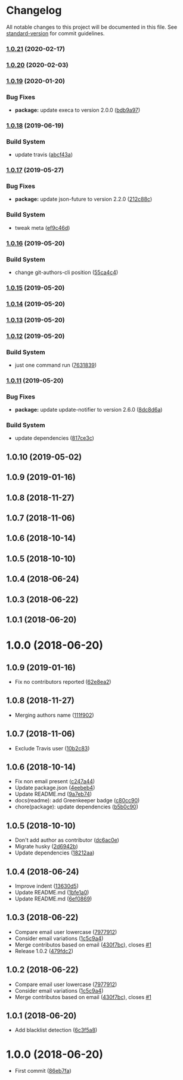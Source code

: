 # Changelog

All notable changes to this project will be documented in this file. See [standard-version](https://github.com/conventional-changelog/standard-version) for commit guidelines.

### [1.0.21](https://github.com/Kikobeats/git-authors-cli/compare/v1.0.20...v1.0.21) (2020-02-17)

### [1.0.20](https://github.com/Kikobeats/git-authors-cli/compare/v1.0.19...v1.0.20) (2020-02-03)

### [1.0.19](https://github.com/Kikobeats/git-authors-cli/compare/v1.0.18...v1.0.19) (2020-01-20)


### Bug Fixes

* **package:** update execa to version 2.0.0 ([bdb9a97](https://github.com/Kikobeats/git-authors-cli/commit/bdb9a972e3469790e1ae25d645e96934d30d77a2))

### [1.0.18](https://github.com/Kikobeats/git-authors-cli/compare/v1.0.17...v1.0.18) (2019-06-19)


### Build System

* update travis ([abcf43a](https://github.com/Kikobeats/git-authors-cli/commit/abcf43a))



### [1.0.17](https://github.com/Kikobeats/git-authors-cli/compare/v1.0.16...v1.0.17) (2019-05-27)


### Bug Fixes

* **package:** update json-future to version 2.2.0 ([212c88c](https://github.com/Kikobeats/git-authors-cli/commit/212c88c))


### Build System

* tweak meta ([ef9c46d](https://github.com/Kikobeats/git-authors-cli/commit/ef9c46d))



### [1.0.16](https://github.com/Kikobeats/git-authors-cli/compare/v1.0.15...v1.0.16) (2019-05-20)


### Build System

* change git-authors-cli position ([55ca4c4](https://github.com/Kikobeats/git-authors-cli/commit/55ca4c4))



### [1.0.15](https://github.com/Kikobeats/git-authors-cli/compare/v1.0.14...v1.0.15) (2019-05-20)



### [1.0.14](https://github.com/Kikobeats/git-authors-cli/compare/v1.0.13...v1.0.14) (2019-05-20)



### [1.0.13](https://github.com/Kikobeats/git-authors-cli/compare/v1.0.12...v1.0.13) (2019-05-20)



### [1.0.12](https://github.com/Kikobeats/git-authors-cli/compare/v1.0.11...v1.0.12) (2019-05-20)


### Build System

* just one command run ([7631839](https://github.com/Kikobeats/git-authors-cli/commit/7631839))



### [1.0.11](https://github.com/Kikobeats/git-authors-cli/compare/v1.0.10...v1.0.11) (2019-05-20)


### Bug Fixes

* **package:** update update-notifier to version 2.6.0 ([8dc8d6a](https://github.com/Kikobeats/git-authors-cli/commit/8dc8d6a))


### Build System

* update dependencies ([817ce3c](https://github.com/Kikobeats/git-authors-cli/commit/817ce3c))



## 1.0.10 (2019-05-02)



## 1.0.9 (2019-01-16)



## 1.0.8 (2018-11-27)



## 1.0.7 (2018-11-06)



## 1.0.6 (2018-10-14)



## 1.0.5 (2018-10-10)



## 1.0.4 (2018-06-24)



## 1.0.3 (2018-06-22)



## 1.0.1 (2018-06-20)



# 1.0.0 (2018-06-20)



<a name="1.0.9"></a>
## 1.0.9 (2019-01-16)

* Fix no contributors reported ([62e8ea2](https://github.com/Kikobeats/git-authors-cli/commit/62e8ea2))



<a name="1.0.8"></a>
## 1.0.8 (2018-11-27)

* Merging authors name ([111f902](https://github.com/Kikobeats/git-authors-cli/commit/111f902))



<a name="1.0.7"></a>
## 1.0.7 (2018-11-06)

* Exclude Travis user ([10b2c83](https://github.com/Kikobeats/git-authors-cli/commit/10b2c83))



<a name="1.0.6"></a>
## 1.0.6 (2018-10-14)

* Fix non email present ([c247a44](https://github.com/Kikobeats/git-authors-cli/commit/c247a44))
* Update package.json ([4eebeb4](https://github.com/Kikobeats/git-authors-cli/commit/4eebeb4))
* Update README.md ([9a7eb74](https://github.com/Kikobeats/git-authors-cli/commit/9a7eb74))
* docs(readme): add Greenkeeper badge ([c80cc90](https://github.com/Kikobeats/git-authors-cli/commit/c80cc90))
* chore(package): update dependencies ([b5b0c90](https://github.com/Kikobeats/git-authors-cli/commit/b5b0c90))



<a name="1.0.5"></a>
## 1.0.5 (2018-10-10)

* Don't add author as contributor ([dc6ac0e](https://github.com/Kikobeats/git-authors-cli/commit/dc6ac0e))
* Migrate husky ([2d6942b](https://github.com/Kikobeats/git-authors-cli/commit/2d6942b))
* Update dependencies ([18212aa](https://github.com/Kikobeats/git-authors-cli/commit/18212aa))



<a name="1.0.4"></a>
## 1.0.4 (2018-06-24)

* Improve indent ([13630d5](https://github.com/Kikobeats/git-authors-cli/commit/13630d5))
* Update README.md ([1bfe1a0](https://github.com/Kikobeats/git-authors-cli/commit/1bfe1a0))
* Update README.md ([6ef0869](https://github.com/Kikobeats/git-authors-cli/commit/6ef0869))



<a name="1.0.3"></a>
## 1.0.3 (2018-06-22)

* Compare email user lowercase ([7977912](https://github.com/Kikobeats/git-authors-cli/commit/7977912))
* Consider email variations ([1c5c9a4](https://github.com/Kikobeats/git-authors-cli/commit/1c5c9a4))
* Merge contributos based on email ([430f7bc](https://github.com/Kikobeats/git-authors-cli/commit/430f7bc)), closes [#1](https://github.com/Kikobeats/git-authors-cli/issues/1)
* Release 1.0.2 ([479fdc2](https://github.com/Kikobeats/git-authors-cli/commit/479fdc2))



<a name="1.0.2"></a>
## 1.0.2 (2018-06-22)

* Compare email user lowercase ([7977912](https://github.com/Kikobeats/git-authors-cli/commit/7977912))
* Consider email variations ([1c5c9a4](https://github.com/Kikobeats/git-authors-cli/commit/1c5c9a4))
* Merge contributos based on email ([430f7bc](https://github.com/Kikobeats/git-authors-cli/commit/430f7bc)), closes [#1](https://github.com/Kikobeats/git-authors-cli/issues/1)



<a name="1.0.1"></a>
## 1.0.1 (2018-06-20)

* Add blacklist detection ([6c3f5a8](https://github.com/Kikobeats/git-authors-cli/commit/6c3f5a8))



<a name="1.0.0"></a>
# 1.0.0 (2018-06-20)

* First commit ([86eb7fa](https://github.com/Kikobeats/git-authors-cli/commit/86eb7fa))
